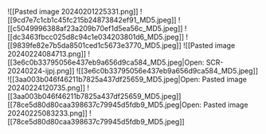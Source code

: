 ![[Pasted image 20240201225331.png]]
![[9cd7e7c1cb1c45fc215b24873842ef91_MD5.jpeg]]
![[c5049996388af23a209b70ef1d5ea56c_MD5.jpeg]]
![[dc3463fbcc025d8c94c1e034203801d6_MD5.jpeg]]
![[9839fe82e7b5da8501ced1c5673e3770_MD5.jpeg]]
![[Pasted image 20240224084713.png]]
![[3e6c0b33795056e437eb9a656d9ca584_MD5.jpeg|Open: SCR-20240224-ijpj.png]]
![[3e6c0b33795056e437eb9a656d9ca584_MD5.jpeg]]
![[3aa003b046f46211b7825a437df25659_MD5.jpeg|Open: Pasted image 20240224120735.png]]
![[3aa003b046f46211b7825a437df25659_MD5.jpeg]]
[[78ce5d80d80caa398637c79945d5fdb9_MD5.jpeg|Open: Pasted image 20240225083233.png]]
![[78ce5d80d80caa398637c79945d5fdb9_MD5.jpeg]]